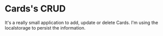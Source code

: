 # Cards's CRUD
It's a really small application to add, update or delete Cards. I'm using the localstorage to persist the information. 
